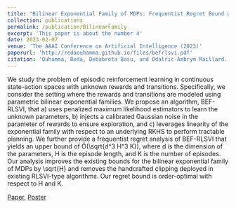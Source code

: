 ```yaml
---
title: "Bilinear Exponential Family of MDPs: Frequentist Regret Bound with Tractable Exploration & Planning"
collection: publications
permalink: /publication/BilinearFamily
excerpt: 'This paper is about the number 4'
date: 2023-02-07
venue: 'The AAAI Conference on Artificial Intelligence (2023)'
paperurl: 'http://redaouhamma.github.io/files/befrlsvi.pdf'
citation: 'Ouhamma, Reda, Debabrota Basu, and Odalric-Ambrym Maillard. "Bilinear exponential family of mdps: Frequentist regret bound with tractable exploration and planning." AAAI (2022).'
---
```

We study the problem of episodic reinforcement learning in continuous state-action spaces with unknown rewards and
transitions. Specifically, we consider the setting where the rewards and transitions are modeled using parametric bilinear
exponential families. We propose an algorithm, BEF-RLSVI, that a) uses penalized maximum likelihood estimators to
learn the unknown parameters, b) injects a calibrated Gaussian noise in the parameter of rewards to ensure exploration,
and c) leverages linearity of the exponential family with respect to an underlying RKHS to perform tractable planning.
We further provide a frequentist regret analysis of BEF-RLSVI that yields an upper bound of Õ(\sqrt{d^3 H^3 K}), where d is
the dimension of the parameters, H is the episode length, and K is the number of episodes. Our analysis improves the
existing bounds for the bilinear exponential family of MDPs by \sqrt{H} and removes the handcrafted clipping deployed in
existing RLSVI-type algorithms. Our regret bound is order-optimal with respect to H and K.

[Paper](http://redaouhamma.github.io/files/befrlsvi.pdf), [Poster](http://redaouhamma.github.io/files/befrlsviPoster.pdf)
